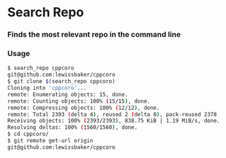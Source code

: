# Search Repo 
### Finds the most relevant repo in the command line

### Usage
```bash
$ search_repo cppcoro
git@github.com:lewissbaker/cppcoro
$ git clone $(search_repo cppcoro)
Cloning into 'cppcoro'...
remote: Enumerating objects: 15, done.
remote: Counting objects: 100% (15/15), done.
remote: Compressing objects: 100% (12/12), done.
remote: Total 2393 (delta 4), reused 2 (delta 0), pack-reused 2378
Receiving objects: 100% (2393/2393), 838.75 KiB | 1.19 MiB/s, done.
Resolving deltas: 100% (1560/1560), done.
$ cd cppcoro/
$ git remote get-url origin 
git@github.com:lewissbaker/cppcoro
```
